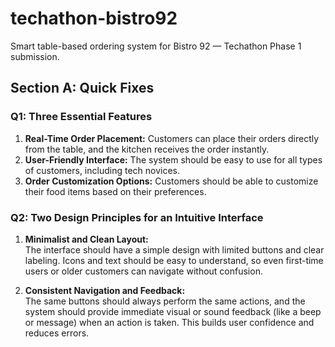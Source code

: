 # techathon-bistro92
Smart table-based ordering system for Bistro 92 — Techathon Phase 1 submission.
## Section A: Quick Fixes

### Q1: Three Essential Features
1. **Real-Time Order Placement:** Customers can place their orders directly from the table, and the kitchen receives the order instantly.
2. **User-Friendly Interface:** The system should be easy to use for all types of customers, including tech novices.
3. **Order Customization Options:** Customers should be able to customize their food items based on their preferences.

### Q2: Two Design Principles for an Intuitive Interface

1. **Minimalist and Clean Layout:**  
The interface should have a simple design with limited buttons and clear labeling. Icons and text should be easy to understand, so even first-time users or older customers can navigate without confusion.

2. **Consistent Navigation and Feedback:**  
   The same buttons should always perform the same actions, and the system should provide immediate visual or sound feedback (like a beep or message) when an action is taken. This builds user confidence and reduces errors.


